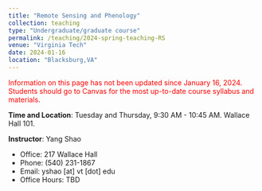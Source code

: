 ```yaml
---
title: "Remote Sensing and Phenology"
collection: teaching
type: "Undergraduate/graduate course"
permalink: /teaching/2024-spring-teaching-RS
venue: "Virginia Tech"
date: 2024-01-16
location: "Blacksburg,VA"
---
```



<span style="color:red">Information on this page has not been updated since January 16, 2024. Students should go to Canvas for the most up-to-date course syllabus and materials.</span>

**Time and Location**: Tuesday and Thursday, 9:30 AM - 10:45 AM. Wallace Hall 101.

**Instructor**: Yang Shao
- Office: 217 Wallace Hall
- Phone: (540) 231-1867
- Email: yshao [at] vt [dot] edu
- Office Hours: TBD

